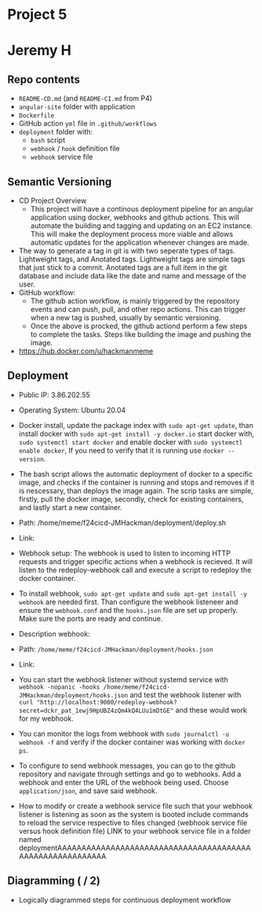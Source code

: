 # Project 5
# Jeremy H

## Repo contents

- `README-CD.md` (and `README-CI.md` from P4)
- `angular-site` folder with application
- `Dockerfile`
- GitHub action `yml` file in `.github/workflows`
- `deployment` folder with:
  - `bash` script
  - `webhook` / `hook` definition file
  - `webhook` service file

## Semantic Versioning

- CD Project Overview
  - This project will have a continous deployment pipeline for an angular application using docker, webhooks and github actions. This will automate the building and tagging and updating on an EC2 instance. This will make the deployment process more viable and allows automatic updates for the application whenever changes are made. 
- The way to generate a tag in git is with two seperate types of tags. Lightweight tags, and Anotated tags. Lightweight tags are simple tags that just stick to a commit. Anotated tags are a full item in the git database and include data like the date and name and message of the user.
- GitHub workflow:
  - The github action workflow, is mainly triggered by the repository events and can push, pull, and other repo actions. This can trigger when a new tag is pushed, usually by semantic versioning. 
  - Once the above is procked, the github actiond perform a few steps to complete the tasks. Steps like building the image and pushing the image.
- https://hub.docker.com/u/hackmanmeme

## Deployment

- Public IP: 3.86.202.55

- Operating System: Ubuntu 20.04

- Docker install, update the package index with `sudo apt-get update`, than install docker with `sudo apt-get install -y docker.io` start docker with, `sudo systemctl start docker` and enable docker with `sudo systemctl enable docker`, If you need to verify that it is running use `docker --version`.

- The bash script allows the automatic deployment of docker to a specific image, and checks if the container is running and stops and removes if it is nescessary, than deploys the image again. The scrip tasks are simple, firstly, pull the docker image, secondly, check for existing containers, and lastly start a new container. 

- Path: /home/meme/f24cicd-JMHackman/deployment/deploy.sh

- Link:

- Webhook setup: The webhook is used to listen to incoming HTTP requests and trigger specific actions when a webhook is recieved. It will listen to the redeploy-webhook call and execute a script to redeploy the docker container.

- To install webhook, `sudo apt-get update` and `sudo apt-get install -y webhook` are needed first. Than configure the webhook listeneer and ensure the `webhook.conf` and the `hooks.json` file are set up properly. Make sure the ports are ready and continue. 

- Description webhook:

- Path: `/home/meme/f24cicd-JMHackman/deployment/hooks.json`

- Link:

- You can start the webhook listener without systemd service with `webhook -nopanic -hooks /home/meme/f24cicd-JMHackman/deployment/hooks.json` and test the webhook listener with `curl "http://localhost:9000/redeploy-webhook?secret=dckr_pat_1ewj9HpUBZ4zQm4kQ4LUu1mDtGE"` and these would work for my webhook.

- You can monitor the logs from webhook with `sudo journalctl -u webhook -f` and verify if the docker container was working with `docker ps`. 

- To configure to send webhook messages, you can go to the github repository and navigate through settings and go to webhooks. Add a webhook and enter the URL of the webhook being used. Choose `application/json`, and save said webhook.

- How to modify or create a webhook service file such that your webhook listener is listening as soon as the system is booted
include commands to reload the service respective to files changed (webhook service file versus hook definition file)
LINK to your webhook service file in a folder named deploymentAAAAAAAAAAAAAAAAAAAAAAAAAAAAAAAAAAAAAAAAAAAAAAAAAAAAAAAAAA 
## Diagramming ( / 2)

- Logically diagrammed steps for continuous deployment workflow

